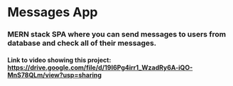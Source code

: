 # Messages App
### MERN stack SPA where you can send messages to users from database and check all of their messages.
#### Link to video showing this project: https://drive.google.com/file/d/19I6Pg4irr1_WzadRy6A-iQO-MnS78QLm/view?usp=sharing
